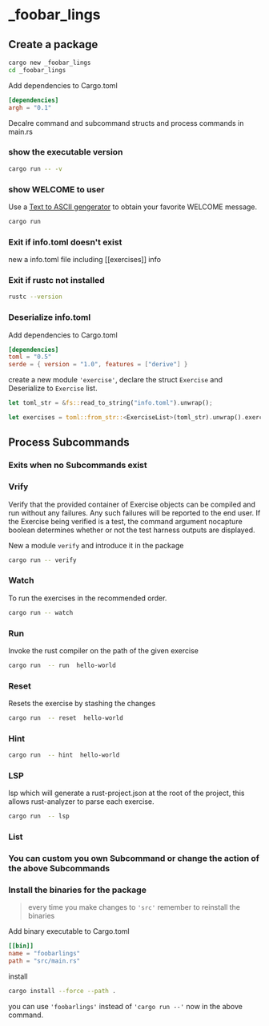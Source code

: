 # \_foobar_lings

## Create a package

```bash
cargo new _foobar_lings
cd _foobar_lings
```

Add dependencies to Cargo.toml

```toml
[dependencies]
argh = "0.1"
```

Decalre command and subcommand structs and process commands in main.rs

### show the executable version

```bash
cargo run -- -v
```

### show WELCOME to user

Use a [Text to ASCII gengerator](http://patorjk.com/software/taag/#p=display&f=Slant&t=Composer) to obtain your favorite WELCOME message.

```bash
cargo run
```

### Exit if info.toml doesn't exist

new a info.toml file including [[exercises]] info

### Exit if rustc not installed

```bash
rustc --version
```

### Deserialize info.toml

Add dependencies to Cargo.toml

```toml
[dependencies]
toml = "0.5"
serde = { version = "1.0", features = ["derive"] }
```

create a new module `'exercise'`, declare the struct `Exercise` and Deserialize to `Exercise` list.

```rust
let toml_str = &fs::read_to_string("info.toml").unwrap();

let exercises = toml::from_str::<ExerciseList>(toml_str).unwrap().exercises;
```

## Process Subcommands

### Exits when no Subcommands exist

### Vrify

Verify that the provided container of Exercise objects can be compiled and run without any failures. Any such failures will be reported to the end user. If the Exercise being verified is a test, the command argument nocapture boolean determines whether or not the test harness outputs are displayed.

New a module `verify` and introduce it in the package

```bash
cargo run -- verify
```

### Watch

To run the exercises in the recommended order.

```bash
cargo run -- watch
```

### Run

Invoke the rust compiler on the path of the given exercise

```bash
cargo run  -- run  hello-world
```

### Reset

Resets the exercise by stashing the changes

```bash
cargo run  -- reset  hello-world
```

### Hint

```bash
cargo run  -- hint  hello-world
```

### LSP

lsp which will generate a rust-project.json at the root of the project, this allows rust-analyzer to parse each exercise.

```bash
cargo run  -- lsp
```

### List

###

### You can custom you own Subcommand or change the action of the above Subcommands

### Install the binaries for the package

> every time you make changes to `'src'` remember to reinstall the binaries

Add binary executable to Cargo.toml

```toml
[[bin]]
name = "foobarlings"
path = "src/main.rs"
```

install

```bash
cargo install --force --path .
```

you can use `'foobarlings'` instead of `'cargo run --'` now in the above command.

